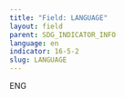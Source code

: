 ```yaml
---
title: "Field: LANGUAGE"
layout: field
parent: SDG_INDICATOR_INFO
language: en
indicator: 16-5-2
slug: LANGUAGE
---
```

ENG